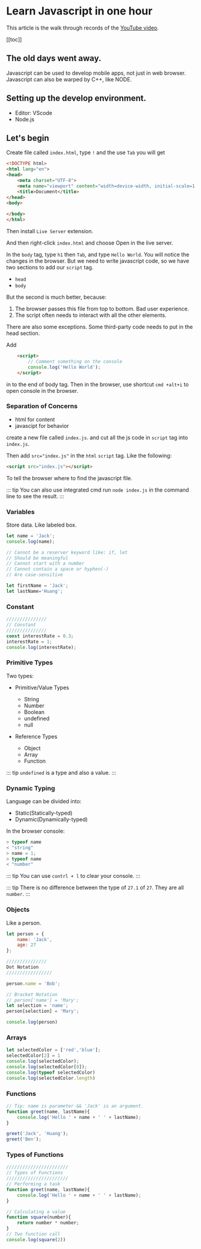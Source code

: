 # Learn Javascript in one hour
This article is the walk through records of the [YouTube video](https://www.youtube.com/watch?v=W6NZfCO5SIk).

[[toc]]

## The old days went away.
Javascript can be used to develop mobile apps, not just in web browser.
Javascript can also be warped by C++, like NODE.

## Setting up the develop environment.
- Editor: VScode
- Node.js

## Let's begin

Create file called `index.html`, type `!` and the use `Tab` you will get
```html 
<!DOCTYPE html>
<html lang="en">
<head>
    <meta charset="UTF-8">
    <meta name="viewport" content="width=device-width, initial-scale=1.0">
    <title>Document</title>
</head>
<body>
    
</body>
</html>
```

Then install `Live Server` extension.

And then right-click `index.html` and choose Open in the live server.

In the `body` tag, type `h1` then `Tab`, and type `Hello World`. You
will notice the changes in the browser. But we need to write javascript code, so we have two sections to add our `script` tag.

- `head`
- `body`

But the second is much better, because:
1. The browser passes this file from top to bottom. Bad user experience.
2. The script often needs to interact with all the other elements.

There are also some exceptions. Some third-party code needs to put in 
the head section.

Add 
```html
    <script>
        // Comment something on the console
        console.log('Hello World');
    </script>
```
in to the end of body tag. Then in the browser, use shortcut `cmd +alt+i` to open console in the browser.

### Separation of Concerns
- html for content 
- javascipt  for behavior

create a new file called `index.js`. and cut all the js code in `script` tag into `index.js`. 

Then  add `src="index.js"` in the `html` `script`  tag. Like the following:

```html
<script src="index.js"></script>
```
To tell the browser where to find the javascript file.

::: tip
You can also use integrated cmd run `node index.js` in the command line to see the result. 
:::

### Variables 
Store data. Like labeled box. 
```javascript
let name = 'Jack'; 
console.log(name);

// Cannot be a reserver keyword like: if, let 
// Should be meaningful
// Cannot start with a number 
// Cannot contain a space or hyphen(-)
// Are case-sensitive

let firstName = 'Jack';
let lastName='Huang';
```

### Constant 
```javascript
///////////////
// Constant
///////////////
const interestRate = 0.3;
interestRate = 1; 
console.log(interestRate);
```

### Primitive Types
Two types:
- Primitive/Value Types
    - String
    - Number 
    - Boolean
    - undefined
    - null 

- Reference Types
    - Object 
    - Array 
    - Function

::: tip
`undefined` is a type and also a value.
:::

### Dynamic Typing 
Language can be divided into:
- Static(Statically-typed)
- Dynamic(Dynamically-typed)

In the browser console: 
```javascript
> typeof name
< "string"
> name = 1;
> typeof name
< "number"
```
::: tip 
You can use `contrl + l` to clear your console.
:::

::: tip 
There is no difference between the type of `27.1` of `27`. They are
all `number`. 
:::

### Objects
Like a person.
``` Javascript
let person = {
    name: 'Jack',
    age: 27
};

///////////////
Dot Notation
/////////////////

person.name = 'Bob'; 

// Bracket Notation
// person['name'] = 'Mary';
let selection = 'name';
person[selection] = 'Mary';

console.log(person)
``` 

### Arrays 
``` Javascript
let selectedColor = ['red','blue'];
selectedColor[2] = 1
console.log(selectedColor);
console.log(selectedColor[0]);
console.log(typeof selectedColor)
console.log(selectedColor.length)
```
### Functions
``` Javascript
// Tip: name is parameter && 'Jack' is an argument.
function greet(name, lastName){
    console.log('Hello ' + name + ' ' + lastName);
}

greet('Jack', 'Huang');
greet('Ben');
```

### Types of Functions
``` Javascript
///////////////////////
// Types of Functions
///////////////////////
// Performing a task
function greet(name, lastName){
    console.log('Hello ' + name + ' ' + lastName);
}

// Calculating a value
function square(number){
    return number * number; 
}
// Two function call
console.log(square(2))
```
